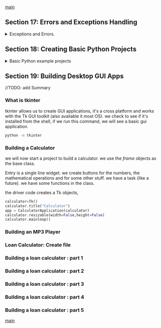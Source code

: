 <!--
// cSpell:ignore randint fullscreen relx mainloop timedelta
-->

[main](../README.md)

## Section 17: Errors and Exceptions Handling

<details>
<summary>
Exceptions and Errors.
</summary>

Runtime exceptions (errors), which can break the code:

lets start the python shell
we have an exception and the handler. like ZeroDivisionError or NameError

```py
print(7/0)
Print("upper case!")
print "syntax error"
number int("abc"))
```

| code                     | exception         | handler                                  |
| ------------------------ | ----------------- | ---------------------------------------- |
| `7/0`                    | ZeroDivisionError | _division by zero_                       |
| `Print("Uppercase!)`     | NameError         | _name 'Print' is not defined_            |
| `print "no parentheses"` | SyntaxError       | _missing parentheses in call to 'print'_ |
| `int("abc")`             | ValueError        | _invalid literal for int with base 10_   |

### Handling Exceptions

we can handle exception inside our code, usually python handles exception by exiting the program. we can decide the behavior with **try-except-finally** blocks. the _try_ block has the code than can raise an exception, the _except_ blocks handles the errors. _finally_ executes after either the try or the except block executes. the _else_ block executes only if there was no exception thrown.

### Implementing basic exception handling

let's start with a simple example.

```py
try:
    print (x)
except:
    print("variable not defined")
else:
    print("hello")
finally:
    print("finished")
```

another example, this time when we except a specified kind of exception and we create a block for it.

```py
b = "hello"
try:
    print(int(b))
except ValueError as e:
    print("value error!",e)
except:
    print("other exception!")
else:
    print("no error!")
finally:
    print("finished")

```

</details>

## Section 18: Creating Basic Python Projects

<details>
<summary>
Basic Python example projects
</summary>

### Number Guessing Game

- the computer generates a number, and the user needs to guess which it is. the program will tell the user if the number is larger or smaller than the target number.

in this simple example we won't handle exceptions

```py
import random

guesses =[]

targetNumber= random.randint(1,101)
playerGuess=int(input("guess a number between 1 and 100: "))
guesses.append(playerGuess)

while playerGuess != targetNumber:
    if playerGuess> targetNumber:
        print("too high!")
    else:
        print("too low!")
    playerGuess=int(input("guess a number between 1 and 100: "))
    guesses.append(playerGuess)

else:
    #this happens when the while block is false
    print("your guess was correct!")
    print("it took you %i guesses! these are your guesses" % len(guesses) )
    print(guesses)
```

### Random Number Generator

generating random numbers (with repetitions)

```py
import random

for i in range(1,27):
    print(random.randint(1,27))


```

### Lottery Number Simulator

a really bad way to do this.

```py
import random

lottery_numbers=[]
for i in range(0,6):
    number = random.randint(1,50)
    while number in lottery_numbers:
        number = random.randint(1,50)

    lottery_numbers.append(number)

lottery_numbers.sort()
print(lottery_numbers)

```

### Creating a Digital Clock

we use the **tkinter** for UI.it has a root with many widgets

```py
import datetime
import time
from tkinter import *
from tkinter import ttk
from tkinter import font

def quit(*args):
    root.destroy() #exit main loop

def clock_time():
    time=datetime.datetime.now()
    time =(time.strftime("%H:%M:%S"))
    txt.set(time)
    root.after(1000, clock_time)

root = Tk()
root.attributes("-fullscreen",False)
root.configure(background="black")
root.bind("x",quit)
root.after(1000, clock_time)

fnt= font.Font(family='Helvetica', size=120, weight='bold')
txt=StringVar()
lbl = ttk.Label(root, textVariable=txt,font=fnt,foreground='white', background='black')
lbl.place(relx=0.5,rely=0.5, anchor=CENTER)

root.mainloop()
```

### Creating a Countdown Timer

we will create another example, this time a count-down app.

```py
from tkinter import *
from tkinter import ttk
from tkinter import font

import datetime
import time

global endTime
endTime = datetime.datetime(2023,1,1,0,0)

def quit(*args):
    root.destroy() #exit main loop

def cant_wait():
    timeLeft= endTime - datetime.datetime.now()
    timeLeft=  timeLeft - datetime.timedelta(microseconds=timeLeft.microseconds)
    txt.set(timeLeft)
    root.after(1000, cant_wait)

root = Tk()
root.attributes("-fullscreen",False)
root.configure(background="black")
root.bind("x",quit)
root.after(1000, cant_wait)

fnt= font.Font(family='Helvetica', size=90, weight='bold')
txt=StringVar()
lbl = ttk.Label(root, textVariable=txt,font=fnt,foreground='white', background='black')
lbl.place(relx=0.5,rely=0.5, anchor=CENTER)

root.mainloop()

```

</details>

## Section 19: Building Desktop GUI Apps

<!-- <details> -->
<summary>
//TODO: add Summary
</summary>

### What is tkinter

tkinter allows us to create GUI applications, it's a cross platform and works with the Tk GUI toolkit (also available it most OS).
we check to see if it's installed from the shell, if we run this command, we will see a basic gui application.

```sh
python -m tkinter
```

### Building a Calculator

we will now start a project to build a calculator. we use the _frame_ objects as the base class.

Entry is a single line widget. we create buttons for the numbers, the mathematical operations and for some other stuff. we have a task (like a future). we have some functions in the class.

the driver code creates a Tk objects,

```py
calculator=Tk()
calculator.title("Calculator")
app = CalculatorApplication(calculator)
calculator.resizable(width=False,height=False)
calculator.mainloop()
```

### Building an MP3 Player

### Loan Calculator: Create file

### Building a loan calculator : part 1

### Building a loan calculator : part 2

### Building a loan calculator : part 3

### Building a loan calculator : part 4

### Building a loan calculator : part 5

</details>

[main](../README.md)
